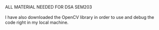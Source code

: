 ALL MATERIAL NEEDED FOR DSA SEM203
<br></br>
I have also downloaded the OpenCV library in order to use and debug the code right in my local machine.

